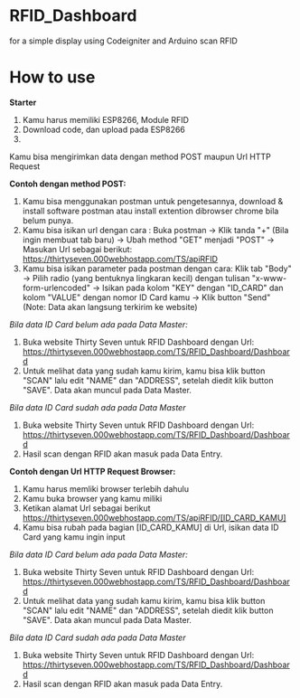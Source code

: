 # RFID_Dashboard
for a simple display using Codeigniter and Arduino scan RFID

# How to use
**Starter**

1. Kamu harus memiliki ESP8266, Module RFID
2. Download code, dan upload pada ESP8266 
3.

Kamu bisa mengirimkan data dengan method POST maupun Url HTTP Request

**Contoh dengan method POST:**
1. Kamu bisa menggunakan postman untuk pengetesannya, download & install software postman atau install extention dibrowser chrome bila belum punya.
2. Kamu bisa isikan url dengan cara : 
   Buka postman -> Klik tanda "+" (Bila ingin membuat tab baru) -> Ubah method "GET" menjadi "POST" -> Masukan Url sebagai berikut: https://thirtyseven.000webhostapp.com/TS/apiRFID
3. Kamu bisa isikan parameter pada postman dengan cara:
   Klik tab "Body" -> Pilih radio (yang bentuknya lingkaran kecil) dengan tulisan "x-www-form-urlencoded" -> Isikan pada kolom "KEY" dengan "ID_CARD" dan kolom "VALUE" dengan nomor ID Card kamu -> Klik button "Send" (Note: Data akan langsung terkirim ke website)


*Bila data ID Card belum ada pada Data Master:*
1. Buka website Thirty Seven untuk RFID Dashboard dengan Url: https://thirtyseven.000webhostapp.com/TS/RFID_Dashboard/Dashboard
2. Untuk melihat data yang sudah kamu kirim, kamu bisa klik button "SCAN" lalu edit "NAME" dan "ADDRESS", setelah diedit klik button "SAVE". Data akan muncul pada Data Master.


*Bila data ID Card sudah ada pada Data Master*
1. Buka website Thirty Seven untuk RFID Dashboard dengan Url: https://thirtyseven.000webhostapp.com/TS/RFID_Dashboard/Dashboard
2. Hasil scan dengan RFID akan masuk pada Data Entry.


**Contoh dengan Url HTTP Request Browser:**
1. Kamu harus memliki browser terlebih dahulu
2. Kamu buka browser yang kamu miliki
3. Ketikan alamat Url sebagai berikut
   https://thirtyseven.000webhostapp.com/TS/apiRFID/[ID_CARD_KAMU]
4. Kamu bisa rubah pada bagian [ID_CARD_KAMU] di Url, isikan data ID Card yang kamu ingin input


*Bila data ID Card belum ada pada Data Master:*
1. Buka website Thirty Seven untuk RFID Dashboard dengan Url: https://thirtyseven.000webhostapp.com/TS/RFID_Dashboard/Dashboard
2. Untuk melihat data yang sudah kamu kirim, kamu bisa klik button "SCAN" lalu edit "NAME" dan "ADDRESS", setelah diedit klik button "SAVE". Data akan muncul pada Data Master.


*Bila data ID Card sudah ada pada Data Master*
1. Buka website Thirty Seven untuk RFID Dashboard dengan Url: https://thirtyseven.000webhostapp.com/TS/RFID_Dashboard/Dashboard
2. Hasil scan dengan RFID akan masuk pada Data Entry.



